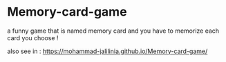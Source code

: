 # Memory-card-game
a funny game that is named memory card and you have to memorize each card you choose !

also see in : https://mohammad-jalilinia.github.io/Memory-card-game/
